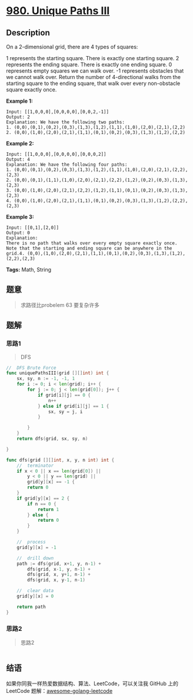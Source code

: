 # [980. Unique Paths III][title]

## Description

On a 2-dimensional grid, there are 4 types of squares:

1 represents the starting square.  There is exactly one starting square.
2 represents the ending square.  There is exactly one ending square.
0 represents empty squares we can walk over.
-1 represents obstacles that we cannot walk over.
Return the number of 4-directional walks from the starting square to the ending square, that walk over every non-obstacle square exactly once.

**Example 1:**

```
Input: [[1,0,0,0],[0,0,0,0],[0,0,2,-1]]
Output: 2
Explanation: We have the following two paths: 
1. (0,0),(0,1),(0,2),(0,3),(1,3),(1,2),(1,1),(1,0),(2,0),(2,1),(2,2)
2. (0,0),(1,0),(2,0),(2,1),(1,1),(0,1),(0,2),(0,3),(1,3),(1,2),(2,2)
```

**Example 2:**

```
Input: [[1,0,0,0],[0,0,0,0],[0,0,0,2]]
Output: 4
Explanation: We have the following four paths: 
1. (0,0),(0,1),(0,2),(0,3),(1,3),(1,2),(1,1),(1,0),(2,0),(2,1),(2,2),(2,3)
2. (0,0),(0,1),(1,1),(1,0),(2,0),(2,1),(2,2),(1,2),(0,2),(0,3),(1,3),(2,3)
3. (0,0),(1,0),(2,0),(2,1),(2,2),(1,2),(1,1),(0,1),(0,2),(0,3),(1,3),(2,3)
4. (0,0),(1,0),(2,0),(2,1),(1,1),(0,1),(0,2),(0,3),(1,3),(1,2),(2,2),(2,3)
```
**Example 3:**

```
Input: [[0,1],[2,0]]
Output: 0
Explanation: 
There is no path that walks over every empty square exactly once.
Note that the starting and ending square can be anywhere in the grid.4. (0,0),(1,0),(2,0),(2,1),(1,1),(0,1),(0,2),(0,3),(1,3),(1,2),(2,2),(2,3)
```


**Tags:** Math, String

## 题意
>求路径比probelem 63 要复杂许多

## 题解

### 思路1
> DFS
```go
//	DFS Brute Force
func uniquePathsIII(grid [][]int) int {
	sx, sy, n := -1, -1, 1
	for i := 0; i < len(grid); i++ {
		for j := 0; j < len(grid[0]); j++ {
			if grid[i][j] == 0 {
				n++
			} else if grid[i][j] == 1 {
				sx, sy = j, i
			}

		}
	}
	return dfs(grid, sx, sy, n)

}

func dfs(grid [][]int, x, y, n int) int {
	//	terminator
	if x < 0 || x == len(grid[0]) ||
		y < 0 || y == len(grid) ||
		grid[y][x] == -1 {
		return 0
	}
	if grid[y][x] == 2 {
		if n == 0 {
			return 1
		} else {
			return 0
		}
	}

	//	process
	grid[y][x] = -1

	//	drill down
	path := dfs(grid, x+1, y, n-1) +
		dfs(grid, x-1, y, n-1) +
		dfs(grid, x, y+1, n-1) +
		dfs(grid, x, y-1, n-1)

	//	clear data
	grid[y][x] = 0

	return path
}

```

### 思路2
> 思路2
```go

```

## 结语

如果你同我一样热爱数据结构、算法、LeetCode，可以关注我 GitHub 上的 LeetCode 题解：[awesome-golang-leetcode][me]

[title]: https://leetcode.com/problems/two-sum/description/
[me]: https://github.com/kylesliu/awesome-golang-algorithm
